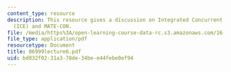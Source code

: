 ```yaml
---
content_type: resource
description: This resource gives a discussion on Integrated Concurrent Engineering
  (ICE) and MATE-CON.
file: /media/https%3A/open-learning-course-data-rc.s3.amazonaws.com/16-892j-space-system-architecture-and-design-fall-2004/bd832f0231a378de34bee44febe0ef94_06999lecture6.pdf
file_type: application/pdf
resourcetype: Document
title: 06999lecture6.pdf
uid: bd832f02-31a3-78de-34be-e44febe0ef94
---
```

